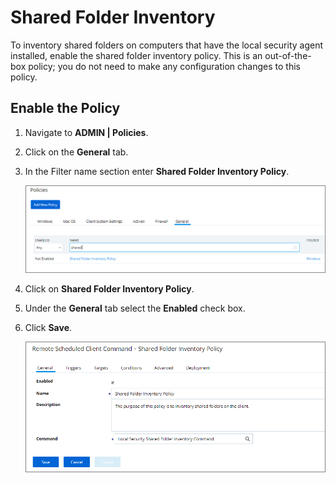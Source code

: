 [title]: # (Shared Folder Inventory)
[tags]: # (local security,shared)
[priority]: # (2)
# Shared Folder Inventory

To inventory shared folders on computers that have the local security agent installed, enable the shared folder inventory policy. This is an out-of-the-box policy; you do not need to make any configuration changes to this policy.

## Enable the Policy

1. Navigate to __ADMIN | Policies__.
1. Click on the __General__ tab.
1. In the Filter name section enter __Shared Folder Inventory Policy__.

   ![Shared Folder Inventory Policy](images/Shared-folder/sh-1.png)
1. Click on __Shared Folder Inventory Policy__.
1. Under the __General__ tab select the __Enabled__ check box.
1. Click __Save__.

   ![Enable](images/Shared-folder/sh-2.png)
